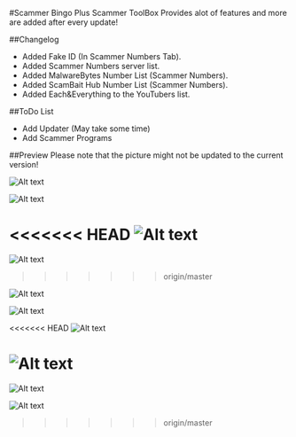 #Scammer Bingo Plus
Scammer ToolBox Provides alot of features and more are added after every update!

##Changelog
- Added Fake ID (In Scammer Numbers Tab).
- Added Scammer Numbers server list.
- Added MalwareBytes Number List (Scammer Numbers).
- Added ScamBait Hub Number List (Scammer Numbers).
- Added Each&Everything to the YouTubers list.


##ToDo List
- Add Updater (May take some time)
- Add Scammer Programs

##Preview 
Please note that the picture might not be updated to the current version!

![Alt text](http://i.imgur.com/DJsy68p.png "Scammer Bingo")

![Alt text](http://i.imgur.com/LIJXYD7.png "Notepad")

<<<<<<< HEAD
![Alt text](http://i.imgur.com/VRdJFrt.png "YouTubers")
=======
![Alt text](http://i.imgur.com/YisMDyq.png "YouTubers")
>>>>>>> origin/master

![Alt text](http://i.imgur.com/BZQmiBT.png "Scammer Programs")

![Alt text](http://i.imgur.com/hRmMB9F.png "Report Scammer")

<<<<<<< HEAD
![Alt text](http://i.imgur.com/Mfs3GBT.png "Scammer Numbers")

![Alt text](http://i.imgur.com/bp0DDuH.png "About")
=======
![Alt text](http://i.imgur.com/s92g3Q6.png "Scammer Numbers")

![Alt text](http://i.imgur.com/DvXaxm3.png "About")
>>>>>>> origin/master
